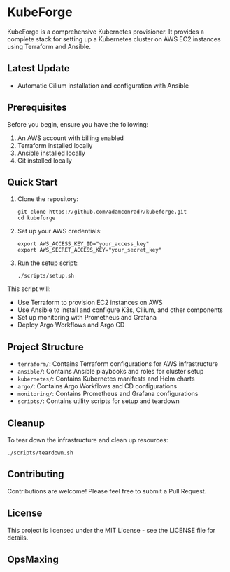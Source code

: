 # KubeForge

KubeForge is a comprehensive Kubernetes provisioner. It provides a complete stack for setting up a Kubernetes cluster on AWS EC2 instances using Terraform and Ansible.

## Latest Update
- Automatic Cilium installation and configuration with Ansible

## Prerequisites

Before you begin, ensure you have the following:

1. An AWS account with billing enabled
2. Terraform installed locally
3. Ansible installed locally
4. Git installed locally

## Quick Start

1. Clone the repository:
   ```
   git clone https://github.com/adamconrad7/kubeforge.git
   cd kubeforge
   ```

2. Set up your AWS credentials:
   ```
   export AWS_ACCESS_KEY_ID="your_access_key"
   export AWS_SECRET_ACCESS_KEY="your_secret_key"
   ```

3. Run the setup script:
   ```
   ./scripts/setup.sh
   ```

This script will:
- Use Terraform to provision EC2 instances on AWS
- Use Ansible to install and configure K3s, Cilium, and other components
- Set up monitoring with Prometheus and Grafana
- Deploy Argo Workflows and Argo CD

## Project Structure

- `terraform/`: Contains Terraform configurations for AWS infrastructure
- `ansible/`: Contains Ansible playbooks and roles for cluster setup
- `kubernetes/`: Contains Kubernetes manifests and Helm charts
- `argo/`: Contains Argo Workflows and CD configurations
- `monitoring/`: Contains Prometheus and Grafana configurations
- `scripts/`: Contains utility scripts for setup and teardown

## Cleanup

To tear down the infrastructure and clean up resources:

```
./scripts/teardown.sh
```

## Contributing

Contributions are welcome! Please feel free to submit a Pull Request.

## License

This project is licensed under the MIT License - see the LICENSE file for details.
## OpsMaxing

